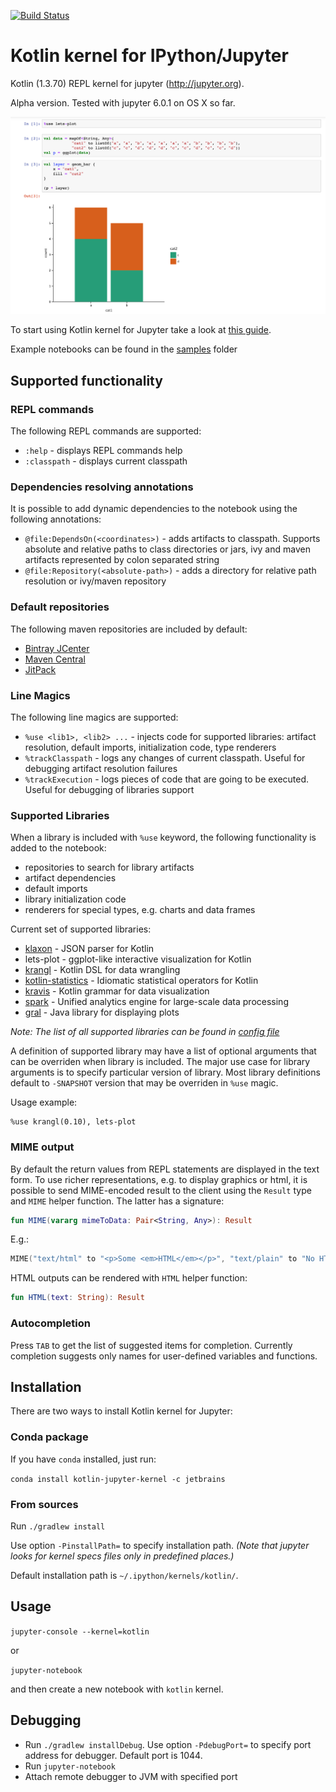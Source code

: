 [![Build Status](https://travis-ci.com/ileasile/kotlin-jupyter.svg?branch=master)](https://travis-ci.com/ileasile/kotlin-jupyter) <br/>

# Kotlin kernel for IPython/Jupyter

Kotlin (1.3.70) REPL kernel for jupyter (http://jupyter.org).

Alpha version. Tested with jupyter 6.0.1 on OS X so far.

![Screenshot in Jupyter](./samples/Screenshot.png)

To start using Kotlin kernel for Jupyter take a look at [this guide](https://github.com/cheptsov/kotlin-jupyter-demo/blob/master/index.ipynb).

Example notebooks can be found in the [samples](samples) folder

## Supported functionality

### REPL commands

The following REPL commands are supported:
 - `:help` - displays REPL commands help
 - `:classpath` - displays current classpath
 
### Dependencies resolving annotations

It is possible to add dynamic dependencies to the notebook using the following annotations:
 - `@file:DependsOn(<coordinates>)` - adds artifacts to classpath. Supports absolute and relative paths to class directories or jars, ivy and maven artifacts represented by colon separated string
 - `@file:Repository(<absolute-path>)` - adds a directory for relative path resolution or ivy/maven repository
 
### Default repositories

The following maven repositories are included by default:
 - [Bintray JCenter](https://jcenter.bintray.com)
 - [Maven Central](https://repo.maven.apache.org/maven2)
 - [JitPack](https://jitpack.io/)

### Line Magics

The following line magics are supported:
 - `%use <lib1>, <lib2> ...` - injects code for supported libraries: artifact resolution, default imports, initialization code, type renderers
 - `%trackClasspath` - logs any changes of current classpath. Useful for debugging artifact resolution failures
 - `%trackExecution` - logs pieces of code that are going to be executed. Useful for debugging of libraries support
 
### Supported Libraries

When a library is included with `%use` keyword, the following functionality is added to the notebook:
 - repositories to search for library artifacts
 - artifact dependencies
 - default imports
 - library initialization code
 - renderers for special types, e.g. charts and data frames 

Current set of supported libraries:
 - [klaxon](https://github.com/cbeust/klaxon) - JSON parser for Kotlin
 - lets-plot - ggplot-like interactive visualization for Kotlin
 - [krangl](https://github.com/holgerbrandl/krangl) - Kotlin DSL for data wrangling
 - [kotlin-statistics](https://github.com/thomasnield/kotlin-statistics) - Idiomatic statistical operators for Kotlin
 - [kravis](https://github.com/holgerbrandl/kravis) - Kotlin grammar for data visualization
 - [spark](https://github.com/apache/spark) - Unified analytics engine for large-scale data processing
 - [gral](https://github.com/eseifert/gral) - Java library for displaying plots

*Note: The list of all supported libraries can be found in [config file](config.json)*

A definition of supported library may have a list of optional arguments that can be overriden when library is included.
The major use case for library arguments is to specify particular version of library. Most library definitions default to `-SNAPSHOT` version that may be overriden in `%use` magic.     

Usage example:
```
%use krangl(0.10), lets-plot
```

### MIME output
  
By default the return values from REPL statements are displayed in the text form. To use richer representations, e.g.
 to display graphics or html, it is possible to send MIME-encoded result to the client using the `Result` type 
 and `MIME` helper function. The latter has a signature: 
```kotlin
fun MIME(vararg mimeToData: Pair<String, Any>): Result 
```
E.g.:
```kotlin
MIME("text/html" to "<p>Some <em>HTML</em></p>", "text/plain" to "No HTML for text clients")

```
HTML outputs can be rendered with `HTML` helper function:
```kotlin
fun HTML(text: String): Result
```

### Autocompletion

Press `TAB` to get the list of suggested items for completion. Currently completion suggests only names for user-defined variables and functions. 

## Installation

There are two ways to install Kotlin kernel for Jupyter:

### Conda package

If you have `conda` installed, just run:
 
`conda install kotlin-jupyter-kernel -c jetbrains`

### From sources

Run `./gradlew install`

Use option `-PinstallPath=` to specify installation path. *(Note that jupyter looks for kernel specs files only in predefined places.)*

Default installation path is `~/.ipython/kernels/kotlin/`.

## Usage

`jupyter-console --kernel=kotlin`

or

`jupyter-notebook`

and then create a new notebook with `kotlin` kernel.

## Debugging

- Run `./gradlew installDebug`. Use option `-PdebugPort=` to specify port address for debugger. Default port is 1044.
- Run `jupyter-notebook`
- Attach remote debugger to JVM with specified port 